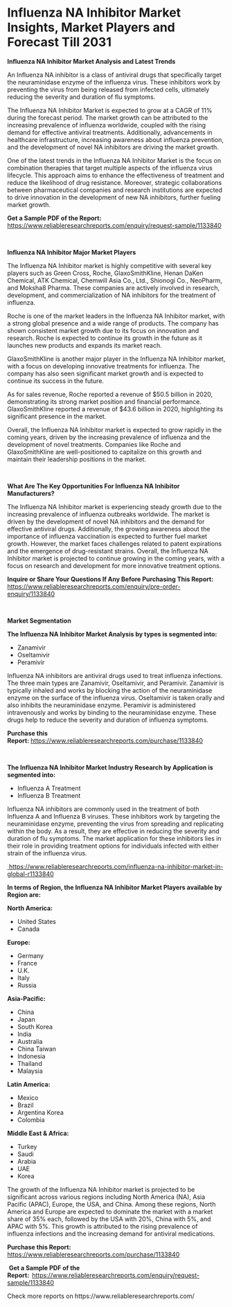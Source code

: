 <p><h1>Influenza NA Inhibitor Market Insights, Market Players and Forecast Till 2031</h1></p><p><strong>Influenza NA Inhibitor Market Analysis and Latest Trends</strong></p>
<p><p>An Influenza NA inhibitor is a class of antiviral drugs that specifically target the neuraminidase enzyme of the influenza virus. These inhibitors work by preventing the virus from being released from infected cells, ultimately reducing the severity and duration of flu symptoms.</p><p>The Influenza NA Inhibitor Market is expected to grow at a CAGR of 11% during the forecast period. The market growth can be attributed to the increasing prevalence of influenza worldwide, coupled with the rising demand for effective antiviral treatments. Additionally, advancements in healthcare infrastructure, increasing awareness about influenza prevention, and the development of novel NA inhibitors are driving the market growth.</p><p>One of the latest trends in the Influenza NA Inhibitor Market is the focus on combination therapies that target multiple aspects of the influenza virus lifecycle. This approach aims to enhance the effectiveness of treatment and reduce the likelihood of drug resistance. Moreover, strategic collaborations between pharmaceutical companies and research institutions are expected to drive innovation in the development of new NA inhibitors, further fueling market growth.</p></p>
<p><strong>Get a Sample PDF of the Report:&nbsp;</strong> <a href="https://www.reliableresearchreports.com/enquiry/request-sample/1133840">https://www.reliableresearchreports.com/enquiry/request-sample/1133840</a></p>
<p>&nbsp;</p>
<p><strong>Influenza NA Inhibitor Major Market Players</strong></p>
<p><p>The Influenza NA Inhibitor market is highly competitive with several key players such as Green Cross, Roche, GlaxoSmithKline, Henan DaKen Chemical, ATK Chemical, Chemwill Asia Co., Ltd., Shionogi Co., NeoPharm, and Moksha8 Pharma. These companies are actively involved in research, development, and commercialization of NA inhibitors for the treatment of influenza.</p><p>Roche is one of the market leaders in the Influenza NA Inhibitor market, with a strong global presence and a wide range of products. The company has shown consistent market growth due to its focus on innovation and research. Roche is expected to continue its growth in the future as it launches new products and expands its market reach.</p><p>GlaxoSmithKline is another major player in the Influenza NA Inhibitor market, with a focus on developing innovative treatments for influenza. The company has also seen significant market growth and is expected to continue its success in the future.</p><p>As for sales revenue, Roche reported a revenue of $50.5 billion in 2020, demonstrating its strong market position and financial performance. GlaxoSmithKline reported a revenue of $43.6 billion in 2020, highlighting its significant presence in the market.</p><p>Overall, the Influenza NA Inhibitor market is expected to grow rapidly in the coming years, driven by the increasing prevalence of influenza and the development of novel treatments. Companies like Roche and GlaxoSmithKline are well-positioned to capitalize on this growth and maintain their leadership positions in the market.</p></p>
<p>&nbsp;</p>
<p><strong>What Are The Key Opportunities For Influenza NA Inhibitor Manufacturers?</strong></p>
<p><p>The Influenza NA Inhibitor market is experiencing steady growth due to the increasing prevalence of influenza outbreaks worldwide. The market is driven by the development of novel NA inhibitors and the demand for effective antiviral drugs. Additionally, the growing awareness about the importance of influenza vaccination is expected to further fuel market growth. However, the market faces challenges related to patent expirations and the emergence of drug-resistant strains. Overall, the Influenza NA Inhibitor market is projected to continue growing in the coming years, with a focus on research and development for more innovative treatment options.</p></p>
<p><strong>Inquire or Share Your Questions If Any Before Purchasing This Report:</strong> <a href="https://www.reliableresearchreports.com/enquiry/pre-order-enquiry/1133840">https://www.reliableresearchreports.com/enquiry/pre-order-enquiry/1133840</a></p>
<p>&nbsp;</p>
<p><strong>Market Segmentation</strong></p>
<p><strong>The Influenza NA Inhibitor Market Analysis by types is segmented into:</strong></p>
<p><ul><li>Zanamivir</li><li>Oseltamivir</li><li>Peramivir</li></ul></p>
<p><p>Influenza NA inhibitors are antiviral drugs used to treat influenza infections. The three main types are Zanamivir, Oseltamivir, and Peramivir. Zanamivir is typically inhaled and works by blocking the action of the neuraminidase enzyme on the surface of the influenza virus. Oseltamivir is taken orally and also inhibits the neuraminidase enzyme. Peramivir is administered intravenously and works by binding to the neuraminidase enzyme. These drugs help to reduce the severity and duration of influenza symptoms.</p></p>
<p><strong>Purchase this Report:&nbsp;</strong><a href="https://www.reliableresearchreports.com/purchase/1133840">https://www.reliableresearchreports.com/purchase/1133840</a></p>
<p>&nbsp;</p>
<p><strong>The Influenza NA Inhibitor Market Industry Research by Application is segmented into:</strong></p>
<p><ul><li>Influenza A Treatment</li><li>Influenza B Treatment</li></ul></p>
<p><p>Influenza NA inhibitors are commonly used in the treatment of both Influenza A and Influenza B viruses. These inhibitors work by targeting the neuraminidase enzyme, preventing the virus from spreading and replicating within the body. As a result, they are effective in reducing the severity and duration of flu symptoms. The market application for these inhibitors lies in their role in providing treatment options for individuals infected with either strain of the influenza virus.</p></p>
<p><a href="https://www.reliableresearchreports.com/influenza-na-inhibitor-market-in-global-r1133840">&nbsp;https://www.reliableresearchreports.com/influenza-na-inhibitor-market-in-global-r1133840</a></p>
<p><strong>In terms of Region, the Influenza NA Inhibitor Market Players available by Region are:</strong></p>
<p>
    <p> <strong> North America: </strong>
        <ul>
            <li>United States</li>
            <li>Canada</li>
        </ul>
        </p> 
    <p> <strong> Europe: </strong>
        <ul>
            <li>Germany</li>
            <li>France</li>
            <li>U.K.</li>
            <li>Italy</li>
            <li>Russia</li>
        </ul>
        </p> 
    <p> <strong> Asia-Pacific: </strong>
        <ul>
            <li>China</li>
            <li>Japan</li>
            <li>South Korea</li>
            <li>India</li>
            <li>Australia</li>
            <li>China Taiwan</li>
            <li>Indonesia</li>
            <li>Thailand</li>
            <li>Malaysia</li>
        </ul>
        </p> 
    <p> <strong> Latin America: </strong>
        <ul>
            <li>Mexico</li>
            <li>Brazil</li>
            <li>Argentina Korea</li>
            <li>Colombia</li>
        </ul>
        </p> 
    <p> <strong> Middle East & Africa: </strong>
        <ul>
            <li>Turkey</li>
            <li>Saudi</li>
            <li>Arabia</li>
            <li>UAE</li>
            <li>Korea</li>
        </ul>
    </p>
    </p>
<p><p>The growth of the Influenza NA Inhibitor market is projected to be significant across various regions including North America (NA), Asia Pacific (APAC), Europe, the USA, and China. Among these regions, North America and Europe are expected to dominate the market with a market share of 35% each, followed by the USA with 20%, China with 5%, and APAC with 5%. This growth is attributed to the rising prevalence of influenza infections and the increasing demand for antiviral medications.</p></p>
<p><strong>Purchase this Report: </strong><a href="https://www.reliableresearchreports.com/purchase/1133840">https://www.reliableresearchreports.com/purchase/1133840</a></p>
<p>&nbsp;<strong>Get a Sample PDF of the Report:&nbsp;&nbsp;</strong><a href="https://www.reliableresearchreports.com/enquiry/request-sample/1133840">https://www.reliableresearchreports.com/enquiry/request-sample/1133840</a></p>
<p><strong></strong></p>
<p>Check more reports on https://www.reliableresearchreports.com/</p>
